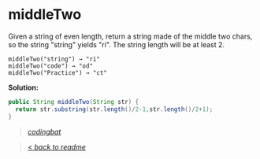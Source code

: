 # middleTwo

Given a string of even length, return a string made of the middle two chars, so the string "string" yields "ri". The string length will be at least 2.

```
middleTwo("string") → "ri"
middleTwo("code") → "od"
middleTwo("Practice") → "ct"
```

**Solution:**

```java
public String middleTwo(String str) {
  return str.substring(str.length()/2-1,str.length()/2+1);
}
```

> _[codingbat](http://codingbat.com/prob/p137729)_

> [< _back to readme_](FINDREPLACEREADME)